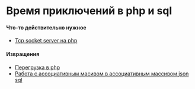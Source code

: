 # Время приключений в php и sql

#### Что-то действительно нужное
* <a href="php-tcp-sokcet-server.php">Tcp socket server на php</a>

#### Извращения
* <a href="php-overload.php">Перегрузка в php</a>
* <a href="json_sql.sql">Работа с ассоциативным масивом в ассоциативным массивом json sql</a>

